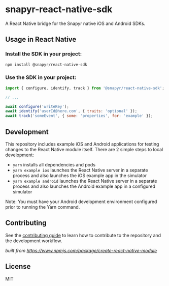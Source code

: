 # snapyr-react-native-sdk

A React Native bridge for the Snapyr native iOS and Android SDKs.

## Usage in React Native

### Install the SDK in your project:

```sh
npm install @snapyr/react-native-sdk
```

### Use the SDK in your project:

```js
import { configure, identify, track } from '@snapyr/react-native-sdk';

// ...

await configure('writeKey');
await identify('userId@here.com', { traits: 'optional' });
await track('someEvent', { some: 'properties', for: 'example' });
```

## Development

This repository includes example iOS and Android applications for testing changes to the React Native module itself. There are 2 simple steps to local development:

* `yarn` installs all dependencies and pods
* `yarn example ios` launches the React Native server in a separate process and also launches the iOS example app in the simulator
* `yarn example android` launches the React Native server in a separate process and also launches the Android example app in a configured simulator

Note: You must have your Android development environment configured prior to running the Yarn command.

## Contributing

See the [contributing guide](CONTRIBUTING.md) to learn how to contribute to the repository and the development workflow.

_built from https://www.npmjs.com/package/create-react-native-module_

## License

MIT

